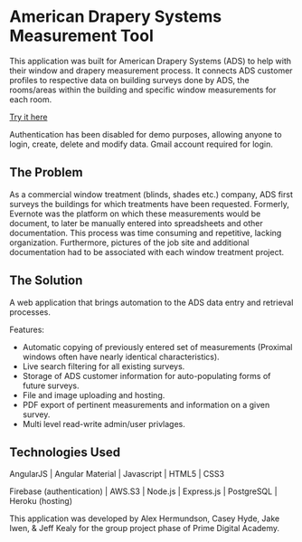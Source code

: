 # American Drapery Systems Measurement Tool

This application was built for American Drapery Systems (ADS) to help with their window and drapery measurement process.
It connects ADS customer profiles to respective data on building surveys done by ADS, the rooms/areas within the building and specific window measurements for each room.


[Try it here](https://ads-prime.herokuapp.com/)

Authentication has been disabled for demo purposes, allowing anyone to login, create, delete and modify data. Gmail account required for login.

## The Problem
As a commercial window treatment (blinds, shades etc.) company, ADS first surveys the buildings for which treatments have been requested.
Formerly, Evernote was the platform on which these measurements would be document, to later be manually entered into spreadsheets and other documentation.
This process was time consuming and repetitive, lacking organization. Furthermore, pictures of the job site and additional documentation had to be associated with each window treatment project.

## The Solution

A web application that brings automation to the ADS data entry and retrieval processes.

Features:
* Automatic copying of previously entered set of measurements (Proximal windows often have nearly identical characteristics).
* Live search filtering for all existing surveys.
* Storage of ADS customer information for auto-populating forms of future surveys.
* File and image uploading and hosting.
* PDF export of pertinent measurements and information on a given survey.
* Multi level read-write admin/user privlages.  


## Technologies Used

AngularJS | Angular Material | Javascript | HTML5 | CSS3

Firebase (authentication) | AWS.S3 | Node.js | Express.js | PostgreSQL | Heroku (hosting)


This application was developed by Alex Hermundson, Casey Hyde, Jake Iwen, & Jeff Kealy for the group project phase of Prime Digital Academy.
